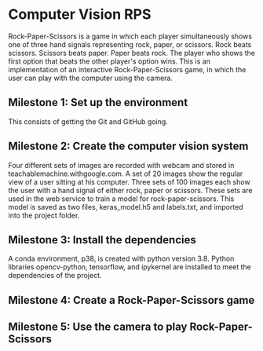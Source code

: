 # Computer Vision RPS

Rock-Paper-Scissors is a game in which each player simultaneously shows one of three hand signals representing rock, paper, or scissors. Rock beats scissors. Scissors beats paper. Paper beats rock. The player who shows the first option that beats the other player's option wins. This is an implementation of an interactive Rock-Paper-Scissors game, in which the user can play with the computer using the camera.

## Milestone 1: Set up the environment

This consists of getting the Git and GitHub going. 

## Milestone 2: Create the computer vision system

Four different sets of images are recorded with webcam and stored in teachablemachine.withgoogle.com. A set of 20 images show the regular view of a user sitting at his computer. Three sets of 100 images each show the user with a hand signal of either rock, paper or scissors. These sets are used in the web service to train a model for rock-paper-scissors. This model is saved as two files, keras_model.h5 and labels.txt, and imported into the project folder. 

## Milestone 3: Install the dependencies

A conda environment, p38, is created with python version 3.8. Python libraries opencv-python, tensorflow, and ipykernel are installed to meet the dependencies of the project. 

## Milestone 4: Create a Rock-Paper-Scissors game

## Milestone 5: Use the camera to play Rock-Paper-Scissors
